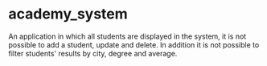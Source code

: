 # academy_system
An application in which all students are displayed in the system, it is not possible to add a student, update and delete. In addition it is not possible to filter students' results by city, degree and average.
